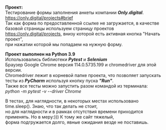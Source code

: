 **Проект:**\
Тестирование формы заполнения анкеты компании ***Only.digital***.   
<https://only.digital/projects#brief>   
Так как форма по предоставленной ссылке не загружается, в качестве базовой страницы используем страницу проектов   
<https://only.digital/projects>, внизу которой есть активная кнопка "Начать проект",   
при нажатии которой мы попадаем на нужную форму.   

**Проект выполнен на Python 3.9**\
Использовались библиотеки ***Pytest*** и ***Selenium***   
Браузер Google Chrome версия 114.0.5735.199 и chromedriver для этой версии.   
Chromedriver лежит в корневой папке проекта, что позволяет запускать тесты из ***PyCharm*** используя кнопку пуска ***"Run"***.   
Также все тесты можно запустить разом командой из терминала:   
*python -m pytest -v --driver Chrome*   

В тестах, для наглядности, в некоторых местах использовано time.sleep(). Знаю, что так делать не стоит,   
но для наглядности и в рамках отсутствия времени приходится применять. Но в меру:))) К тому же сайт тяжелый,   
форма подгружается долго, явные ожидания везде не поставишь.   

